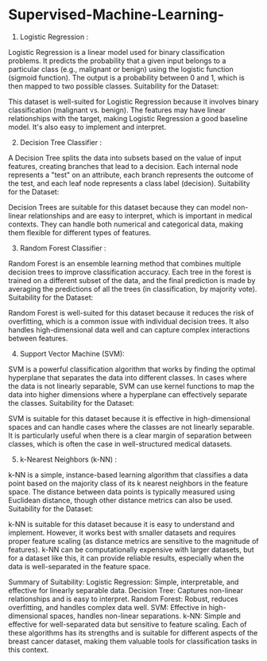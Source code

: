 # Supervised-Machine-Learning-

1. Logistic Regression :

Logistic Regression is a linear model used for binary classification problems. It predicts the probability that a given input belongs to a particular class (e.g., malignant or benign) using the logistic function (sigmoid function). The output is a probability between 0 and 1, which is then mapped to two possible classes.
Suitability for the Dataset:

This dataset is well-suited for Logistic Regression because it involves binary classification (malignant vs. benign). The features may have linear relationships with the target, making Logistic Regression a good baseline model. It's also easy to implement and interpret.

2. Decision Tree Classifier :
 
 A Decision Tree splits the data into subsets based on the value of input features, creating branches that lead to a decision. Each internal node represents a "test" on an attribute, each branch represents the outcome of the test, and each leaf node represents a class label (decision).
Suitability for the Dataset:

Decision Trees are suitable for this dataset because they can model non-linear relationships and are easy to interpret, which is important in medical contexts. They can handle both numerical and categorical data, making them flexible for different types of features.

3. Random Forest Classifier :
 
Random Forest is an ensemble learning method that combines multiple decision trees to improve classification accuracy. Each tree in the forest is trained on a different subset of the data, and the final prediction is made by averaging the predictions of all the trees (in classification, by majority vote).
Suitability for the Dataset:

Random Forest is well-suited for this dataset because it reduces the risk of overfitting, which is a common issue with individual decision trees. It also handles high-dimensional data well and can capture complex interactions between features.

4. Support Vector Machine (SVM):
 
 SVM is a powerful classification algorithm that works by finding the optimal hyperplane that separates the data into different classes. In cases where the data is not linearly separable, SVM can use kernel functions to map the data into higher dimensions where a hyperplane can effectively separate the classes.
Suitability for the Dataset:

SVM is suitable for this dataset because it is effective in high-dimensional spaces and can handle cases where the classes are not linearly separable. It is particularly useful when there is a clear margin of separation between classes, which is often the case in well-structured medical datasets.

5. k-Nearest Neighbors (k-NN) :

k-NN is a simple, instance-based learning algorithm that classifies a data point based on the majority class of its k nearest neighbors in the feature space. The distance between data points is typically measured using Euclidean distance, though other distance metrics can also be used.
Suitability for the Dataset:

k-NN is suitable for this dataset because it is easy to understand and implement. However, it works best with smaller datasets and requires proper feature scaling (as distance metrics are sensitive to the magnitude of features). k-NN can be computationally expensive with larger datasets, but for a dataset like this, it can provide reliable results, especially when the data is well-separated in the feature space.

Summary of Suitability:
Logistic Regression: Simple, interpretable, and effective for linearly separable data.
Decision Tree: Captures non-linear relationships and is easy to interpret.
Random Forest: Robust, reduces overfitting, and handles complex data well.
SVM: Effective in high-dimensional spaces, handles non-linear separations.
k-NN: Simple and effective for well-separated data but sensitive to feature scaling.
Each of these algorithms has its strengths and is suitable for different aspects of the breast cancer dataset, making them valuable tools for classification tasks in this context.
